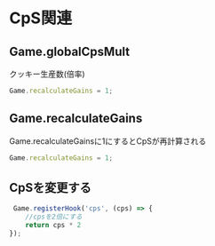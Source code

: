 # CpS関連

## Game.globalCpsMult

クッキー生産数(倍率)

```js
Game.recalculateGains = 1;
```

## Game.recalculateGains

Game.recalculateGainsに1にするとCpSが再計算される

```js
Game.recalculateGains = 1;
```

## CpSを変更する

```js
 Game.registerHook('cps', (cps) => {
    //cpsを2倍にする
    return cps * 2
});
```


